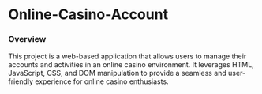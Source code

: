 # Online-Casino-Account
### Overview
This project is a web-based application that allows users to manage their accounts and activities in an online casino environment. It leverages HTML, JavaScript, CSS, and DOM manipulation to provide a seamless and user-friendly experience for online casino enthusiasts.

